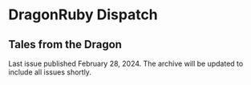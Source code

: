 # DragonRuby Dispatch
## Tales from the Dragon

Last issue published February 28, 2024.
The archive will be updated to include all issues shortly.
